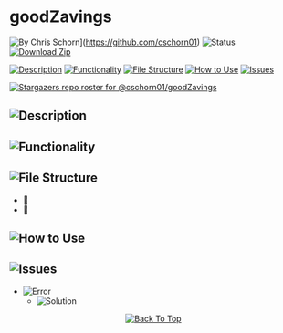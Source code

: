 # goodZavings

![By Chris Schorn](https://img.shields.io/badge/Author-Chris_Schorn-FFFFFF?style=for-the-badge)](https://github.com/cschorn01)
![Status](https://img.shields.io/badge/Status-working-FFFFFF?style=for-the-badge)
[![Download Zip](https://img.shields.io/badge/Download_goodZavings_Zip-FFFFFF?style=for-the-badge)](https://github.com/cschorn01/goodZavings/archive/refs/heads/main.zip)

<!-- [![MIT License](https://img.shields.io/badge/License-MIT-A31B34?style=for-the-badge)](https://mit-license.org/) -->

<!-- Markdown Badges: https://github.com/Ileriayo/markdown-badges -->

[![Description](https://img.shields.io/badge/Description-FFFFFF?style=for-the-badge)](https://github.com/cschorn01/goodZavings/tree/main#)
[![Functionality](https://img.shields.io/badge/Functionality-FFFFFF?style=for-the-badge)](https://github.com/cschorn01/goodZavings/tree/main#-1)
[![File Structure](https://img.shields.io/badge/file_structure-FFFFFF?style=for-the-badge)](https://github.com/cschorn01/goodZavings/tree/main#-2)
[![How to Use](https://img.shields.io/badge/how_to_use-FFFFFF?style=for-the-badge)](https://github.com/cschorn01/goodZavings/tree/main#-3)
[![Issues](https://img.shields.io/badge/issues-FFFFFF?style=for-the-badge)](https://github.com/cschorn01/goodZavings/tree/main#-4)

[![Stargazers repo roster for @cschorn01/goodZavings](https://reporoster.com/stars/cschorn01/goodZavings)](https://github.com/cschorn01/goodZavings/stargazers)


## ![Description](https://img.shields.io/badge/Description-FFFFFF?style=for-the-badge)


## ![Functionality](https://img.shields.io/badge/Functionality-FFFFFF?style=for-the-badge)


## ![File Structure](https://img.shields.io/badge/file_structure-FFFFFF?style=for-the-badge)
<!-- Emoji Cheat Sheet: https://github.com/ikatyang/emoji-cheat-sheet/blob/master/README.md -->

- :file_folder: 
- :page_facing_up: 

## ![How to Use](https://img.shields.io/badge/how_to_use-FFFFFF?style=for-the-badge)


## ![Issues](https://img.shields.io/badge/issues-FFFFFF?style=for-the-badge)

- ![Error](https://img.shields.io/badge/Error-A31B34?style=for-the-badge) 
  - ![Solution](https://img.shields.io/badge/Solution-5CBA5B?style=for-the-badge) 

<div align="center" dir="auto">
  <a href="https://github.com/cschorn01/goodZavings">
    <img src="https://img.shields.io/badge/Back_To_Top-FFFFFF?style=for-the-badge" alt="Back To Top">
  </a>
</div>
